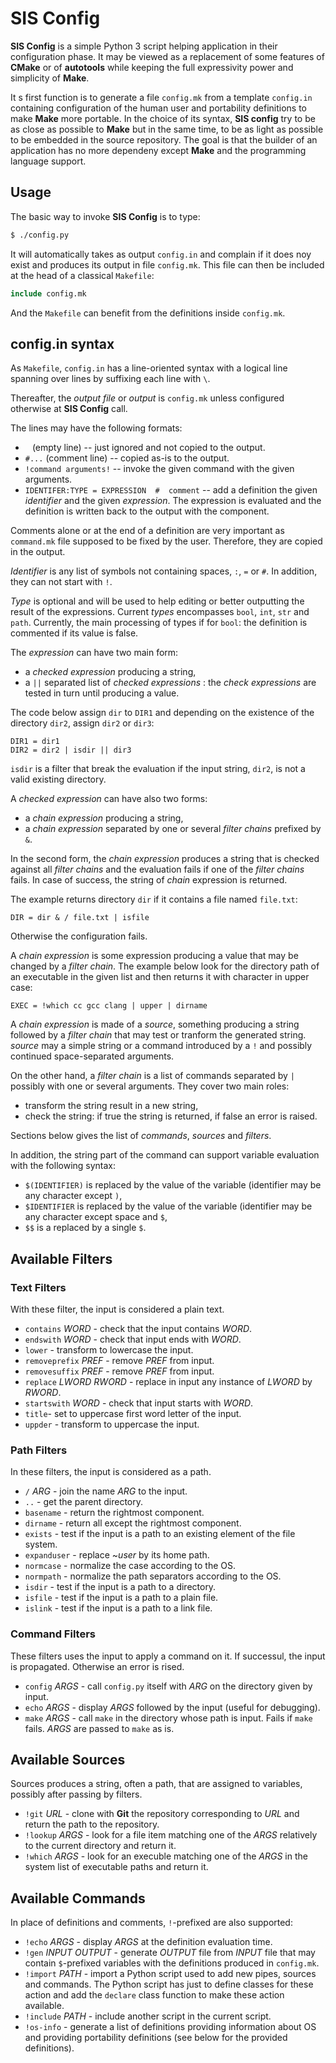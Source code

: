 # SIS Config

**SIS Config** is a simple Python 3 script helping application in their configuration phase. It may be viewed as a replacement of some features of **CMake** or of **autotools** while keeping the full expressivity power and simplicity of **Make**.

It s first function is to generate a file `config.mk` from a template `config.in` containing configuration of the human user and portability definitions to make **Make** more portable. In the choice of its syntax, **SIS config** try to be as close as possible to **Make** but in the same time, to be as light as possible to be embedded in the source repository. The goal is that the builder of an application has no more dependeny except **Make** and the programming language support.



## Usage

The basic way to invoke **SIS Config** is to type:

```sh
$ ./config.py
```

It will automatically takes as output `config.in` and complain if it does noy exist and produces its output in file `config.mk`. This file can then be included at the head of a classical `Makefile`:

```makefile
include config.mk
```

And the `Makefile` can benefit from the definitions inside `config.mk`.



## config.in syntax

As `Makefile`, `config.in` has a line-oriented syntax with a logical line spanning over lines by suffixing each line with `\`.

Thereafter, the _output file_ or _output_ is `config.mk` unless configured otherwise at **SIS Config** call.

The lines may have the following formats:

* ` ` (empty line) -- just ignored and not copied to the output.
* `#...` (comment line) -- copied as-is to the output.
* `!command arguments!` -- invoke the given command with the given arguments.
* `IDENTIFER:TYPE = EXPRESSION  #  comment` -- add a definition the given _identifier_ and the given _expression_. The expression is evaluated and the definition is written back to the output with the component.

Comments alone or at the end of a definition are very important as `command.mk` file supposed to be fixed by the user. Therefore, they are copied in the output.

_Identifier_ is any list of symbols not containing spaces, `:`, `=` or `#`. In addition, they can not start with `!`.

_Type_ is optional and will be used to help editing or better outputting the result of the expressions. Current _types_ encompasses `bool`, `int`, `str` and `path`. Currently, the main processing of types if for `bool`: the definition is commented if its value is false.


The _expression_ can have two main form:
* a _checked expression_ producing a string,
* a `||` separated list of _checked expressions_ : the _check expressions_ are tested in turn until producing a value.

The code below assign `dir` to `DIR1` and depending on the existence of the directory `dir2`, assign `dir2` or `dir3`:

```
DIR1 = dir1
DIR2 = dir2 | isdir || dir3
```

`isdir` is a filter that break the evaluation if the input string, `dir2`, is not a valid existing directory.


A _checked expression_ can have also two forms:
* a _chain expression_ producing a string,
* a _chain expression_ separated by one or several _filter chains_ prefixed by `&`.

In the second form, the _chain expression_ produces a string that is checked against all _filter chains_ and the evaluation fails if one of the _filter chains_ fails. In case of success, the string of _chain_ expression is returned.

The example returns directory `dir` if it contains a file named `file.txt`:

```
DIR = dir & / file.txt | isfile
```
Otherwise the configuration fails.


A _chain expression_ is some expression producing a value that may be changed by a _filter chain_. The example below look for the directory path of an executable in the given list and then returns it with character in upper case:

```
EXEC = !which cc gcc clang | upper | dirname
```

A _chain expression_ is made of a _source_, something producing a string followed by a _filter chain_ that may test or tranform the generated string. _source_ may a simple string or a command introduced by a `!` and possibly continued space-separated arguments.

On the other hand, a _filter chain_ is a list of commands separated by `|` possibly with one or several arguments. They cover two main roles:
* transform the string result in a new string,
* check the string: if true the string is returned, if false an error is raised.

Sections below gives the list of _commands_, _sources_ and _filters_.

In addition, the string part of the command can support variable evaluation with the following syntax:
* `$(IDENTIFIER)` is replaced by the value of the variable (identifier may be any character except `)`,
* `$IDENTIFIER` is replaced by the value of the variable (identifier may be any character except space and `$`,
* `$$` is a replaced by a single `$`.



## Available Filters

### Text Filters

With these filter, the input is considered a plain text.

* `contains` _WORD_ - check that the input contains _WORD_.
* `endswith` _WORD_ - check that input ends with _WORD_.
* `lower` - transform to lowercase the input.
* `removeprefix` _PREF_ - remove _PREF_ from input.
* `removesuffix` _PREF_ - remove _PREF_ from input.
* `replace` _LWORD_ _RWORD_ - replace in input any instance of _LWORD_ by _RWORD_.
* `startswith` _WORD_ - check that input starts with _WORD_.
* `title`- set to uppercase first word letter of the input.
* `uppder` - transform to uppercase the input.

### Path Filters

In these filters, the input is considered as a path.

* `/` _ARG_ - join the name _ARG_ to the input.
* `..` - get the parent directory.
* `basename` - return the rightmost component.
* `dirname` - return all except the rightmost component.
* `exists` - test if the input is a path to an existing element of the file system.
* `expanduser` - replace ~_user_ by its home path.
* `normcase` - normalize the case according to the OS.
* `normpath` - normalize the path separators according to the OS.
* `isdir` - test if the input is a path to a directory.
* `isfile` - test if the input is a path to a plain file.
* `islink` - test if the input is a path to a link file.

### Command Filters

These filters uses the input to apply a command on it. If successul, the input is propagated. Otherwise an error is rised.

* `config` _ARGS_ - call `config.py` itself with _ARG_ on the directory given by input.
* `echo` _ARGS_ - display _ARGS_ followed by the input (useful for debugging).
* `make` _ARGS_ - call `make` in the directory whose path is input. Fails if `make` fails. _ARGS_ are passed to `make` as is.



## Available Sources

Sources produces a string, often a path, that are assigned to variables, possibly after passing by filters.

* `!git` _URL_ - clone with **Git** the repository corresponding to _URL_ and return the path to the repository.
* `!lookup` _ARGS_ - look for a file item matching one of the _ARGS_ relatively to the current directory and return it.
* `!which` _ARGS_ - look for an execuble matching one of the _ARGS_ in the system list of executable paths and return it.


## Available Commands

In place of definitions and comments, `!`-prefixed are also supported:

* `!echo` _ARGS_ - display _ARGS_ at the definition evaluation time.
* `!gen` _INPUT_ _OUTPUT_ - generate _OUTPUT_ file from _INPUT_ file that may contain `$`-prefixed variables with the definitions produced in `config.mk`.
* `!import` _PATH_ - import a Python script used to add new pipes, sources and commands. The Python script has just to define classes for these action and add the `declare` class function to make these action available.
* `!include` _PATH_ - include another script in the current script.
* `!os-info` - generate a list of definitions providing information about OS and providing portability definitions (see below for the provided definitions).






